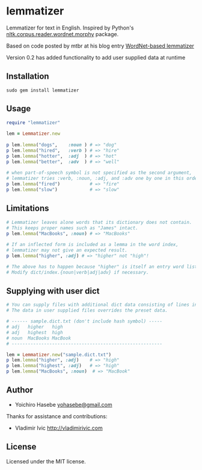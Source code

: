 lemmatizer
==========
Lemmatizer for text in English.  Inspired by Python's [nltk.corpus.reader.wordnet.morphy](orpusReader.morphy) package.

Based on code posted by mtbr at his blog entry [WordNet-based lemmatizer](http://d.hatena.ne.jp/mtbr/20090303/prfrnlprubyWordNetbasedlemmatizer)

Version 0.2 has added functionality to add user supplied data at runtime 

Installation
------------
    sudo gem install lemmatizer
    

Usage
-----
```ruby
require "lemmatizer"
  
lem = Lemmatizer.new
  
p lem.lemma("dogs",    :noun ) # => "dog"
p lem.lemma("hired",   :verb ) # => "hire"
p lem.lemma("hotter",  :adj  ) # => "hot"
p lem.lemma("better",  :adv  ) # => "well"
  
# when part-of-speech symbol is not specified as the second argument, 
# lemmatizer tries :verb, :noun, :adj, and :adv one by one in this order.
p lem.lemma("fired")           # => "fire"
p lem.lemma("slow")            # => "slow"
```

Limitations
-----------
```ruby
# Lemmatizer leaves alone words that its dictionary does not contain.
# This keeps proper names such as "James" intact.
p lem.lemma("MacBooks", :noun) # => "MacBooks" 
  
# If an inflected form is included as a lemma in the word index,
# lemmatizer may not give an expected result.
p lem.lemma("higher", :adj) # => "higher" not "high"!

# The above has to happen because "higher" is itself an entry word listed in dict/index.adj .
# Modify dict/index.{noun|verb|adj|adv} if necessary.
```

Supplying with user dict
-----------
```ruby
# You can supply files with additional dict data consisting of lines in the format of <pos>\s+<form>\s+<lemma>.
# The data in user supplied files overrides the preset data. 

# ------ sample.dict.txt (don't include hash symbol) -----
# adj   higher   high
# adj   highest  high
# noun  MacBooks MacBook
# --------------------------------------------------------

lem = Lemmatizer.new("sample.dict.txt")
p lem.lemma("higher", :adj)    # => "high"
p lem.lemma("highest", :adj)   # => "high"
p lem.lemma("MacBooks", :noun)  # => "MacBook"
```

Author
------
* Yoichiro Hasebe <yohasebe@gmail.com>

Thanks for assistance and contributions:
* Vladimir Ivic <http://vladimirivic.com>

License
-------
Licensed under the MIT license.
